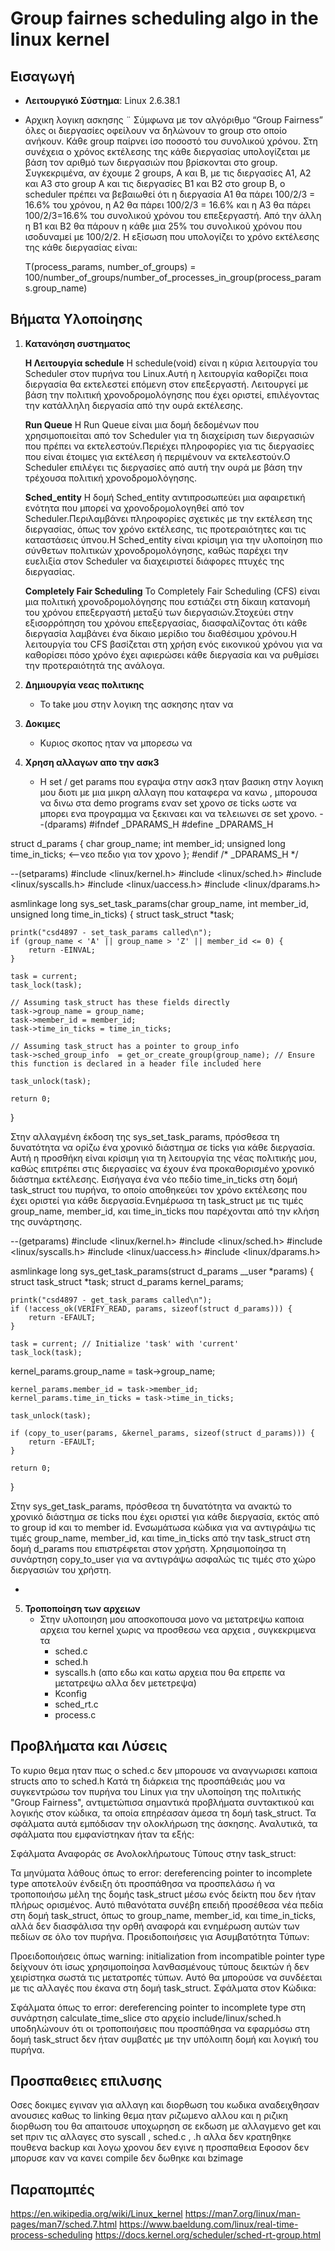 # Group fairnes scheduling algo in the linux kernel

## Εισαγωγή
- **Λειτουργικό Σύστημα**: Linux 2.6.38.1
- Αρχικη λογικη ασκησης ¨
   Σύμφωνα με τον αλγόριθμο “Group Fairness” όλες οι διεργασίες οφείλουν να δηλώνουν το group στο οποίο ανήκουν. Κάθε group παίρνει ίσο ποσοστό του συνολικού χρόνου. Στη συνέχεια ο χρόνος εκτέλεσης της κάθε διεργασίας υπολογίζεται με βάση τον αριθμό των διεργασιών που βρίσκονται στο group. Συγκεκριμένα, αν έχουμε 2 groups, A και Β, με τις διεργασίες Α1, Α2 και Α3 στο group A και τις διεργασίες Β1 και Β2 στο group B, ο scheduler πρέπει να βεβαιωθεί ότι η διεργασία Α1 θα πάρει 100/2/3 = 16.6% του χρόνου, η Α2 θα πάρει 100/2/3 = 16.6% και η Α3 θα πάρει 100/2/3=16.6% του συνολικού χρόνου του επεξεργαστή. Από την άλλη η Β1 και Β2 θα πάρουν η κάθε μια 25% του συνολικού χρόνου που ισοδυναμεί με 100/2/2.  Η εξίσωση που υπολογίζει το χρόνο εκτέλεσης της κάθε διεργασίας είναι:
  
   Τ(process_params, number_of_groups) = 100/number_of_groups/number_of_processes_in_group(process_params.group_name) 


## Βήματα Υλοποίησης
1. **Κατανόηση συστηματος**
 
      **Η Λειτουργία schedule**
       Η schedule(void) είναι η κύρια λειτουργία του Scheduler στον πυρήνα του Linux.Αυτή η λειτουργία καθορίζει ποια διεργασία θα εκτελεστεί επόμενη στον επεξεργαστή. Λειτουργεί με βάση την πολιτική χρονοδρομολόγησης που έχει οριστεί, επιλέγοντας την κατάλληλη διεργασία από την ουρά εκτέλεσης.


      **Run Queue**
       Η Run Queue είναι μια δομή δεδομένων που χρησιμοποιείται από τον Scheduler για τη διαχείριση των διεργασιών που πρέπει να εκτελεστούν.Περιέχει πληροφορίες για τις διεργασίες που είναι έτοιμες για εκτέλεση ή περιμένουν να εκτελεστούν.Ο Scheduler επιλέγει τις διεργασίες από αυτή την ουρά με βάση την τρέχουσα πολιτική χρονοδρομολόγησης.


      **Sched_entity**
       Η δομή Sched_entity αντιπροσωπεύει μια αφαιρετική ενότητα που μπορεί να χρονοδρομολογηθεί από τον Scheduler.Περιλαμβάνει πληροφορίες σχετικές με την εκτέλεση της διεργασίας, όπως τον χρόνο εκτέλεσης, τις προτεραιότητες και τις καταστάσεις ύπνου.Η Sched_entity είναι κρίσιμη για την υλοποίηση πιο σύνθετων πολιτικών χρονοδρομολόγησης, καθώς παρέχει την ευελιξία στον Scheduler να διαχειριστεί διάφορες πτυχές της διεργασίας.


      **Completely Fair Scheduling**
       Το Completely Fair Scheduling (CFS) είναι μια πολιτική χρονοδρομολόγησης που εστιάζει στη δίκαιη κατανομή του χρόνου επεξεργαστή μεταξύ των διεργασιών.Στοχεύει στην εξισορρόπηση του χρόνου επεξεργασίας, διασφαλίζοντας ότι κάθε διεργασία λαμβάνει ένα δίκαιο μερίδιο του διαθέσιμου χρόνου.Η λειτουργία του CFS βασίζεται στη χρήση ενός εικονικού χρόνου για να καθορίσει πόσο χρόνο έχει αφιερώσει κάθε διεργασία και να ρυθμίσει την προτεραιότητά της ανάλογα.



1. **Δημιουργία νεας πολιτικης**
   - To take μου στην λογικη της ασκησης ηταν να
  

2. **Δοκιμες**
   - Κυριος σκοπος ηταν να μπορεσω να   


3. **Χρηση αλλαγων απο την ασκ3**
   - Η set / get params που εγραψα στην ασκ3 ηταν βασικη στην λογικη μου διοτι με μια μικρη αλλαγη που καταφερα να κανω , μπορουσα να δινω στα demo programs εναν set χρονο σε ticks ωστε να μπορει ενα προγραμμα να ξεκιναει και να τελειωνει σε set χρονο. 
   --(dparams)
     #ifndef _DPARAMS_H
#define _DPARAMS_H

struct d_params {
    char group_name;
    int member_id;
    unsigned long time_in_ticks;   <--νεο πεδιο για τον χρονο
};
#endif /* _DPARAMS_H */

  --(setparams)
     #include <linux/kernel.h>
#include <linux/sched.h>
#include <linux/syscalls.h>
#include <linux/uaccess.h>
#include <linux/dparams.h>

asmlinkage long sys_set_task_params(char group_name, int member_id, unsigned long time_in_ticks) {
    struct task_struct *task;
    
    printk("csd4897 - set_task_params called\n");
    if (group_name < 'A' || group_name > 'Z' || member_id <= 0) {
        return -EINVAL;
    }

    task = current;
    task_lock(task);

    // Assuming task_struct has these fields directly
    task->group_name = group_name;
    task->member_id = member_id;
    task->time_in_ticks = time_in_ticks;

    // Assuming task_struct has a pointer to group_info
    task->sched_group_info  = get_or_create_group(group_name); // Ensure this function is declared in a header file included here

    task_unlock(task);
    
    return 0;
}

Στην αλλαγμένη έκδοση της sys_set_task_params, πρόσθεσα τη δυνατότητα να ορίζω ένα χρονικό διάστημα σε ticks για κάθε διεργασία. Αυτή η προσθήκη είναι κρίσιμη για τη λειτουργία της νέας πολιτικής μου, καθώς επιτρέπει στις διεργασίες να έχουν ένα προκαθορισμένο χρονικό διάστημα εκτέλεσης. Εισήγαγα ένα νέο πεδίο time_in_ticks στη δομή task_struct του πυρήνα, το οποίο αποθηκεύει τον χρόνο εκτέλεσης που έχει οριστεί για κάθε διεργασία.Ενημέρωσα τη task_struct με τις τιμές group_name, member_id, και time_in_ticks που παρέχονται από την κλήση της συνάρτησης.

--(getparams)
   #include <linux/kernel.h>
#include <linux/sched.h>
#include <linux/syscalls.h>
#include <linux/uaccess.h>
#include <linux/dparams.h>

asmlinkage long sys_get_task_params(struct d_params __user *params) {
    struct task_struct *task;
    struct d_params kernel_params;

    printk("csd4897 - get_task_params called\n");
    if (!access_ok(VERIFY_READ, params, sizeof(struct d_params))) {
        return -EFAULT;
    }

    task = current; // Initialize 'task' with 'current'
    task_lock(task);

   kernel_params.group_name = task->group_name;

    kernel_params.member_id = task->member_id;
    kernel_params.time_in_ticks = task->time_in_ticks;

    task_unlock(task);

    if (copy_to_user(params, &kernel_params, sizeof(struct d_params))) {
        return -EFAULT;
    }

    return 0;
}

Στην sys_get_task_params, πρόσθεσα τη δυνατότητα να ανακτώ το χρονικό διάστημα σε ticks που έχει οριστεί για κάθε διεργασία, εκτός από το group id και το member id. Ενσωμάτωσα κώδικα για να αντιγράψω τις τιμές group_name, member_id, και time_in_ticks από την task_struct στη δομή d_params που επιστρέφεται στον χρήστη. Χρησιμοποίησα τη συνάρτηση copy_to_user για να αντιγράψω ασφαλώς τις τιμές στο χώρο διεργασιών του χρήστη.
  
   - 
5. **Τροποποίηση των αρχειων**
   - Στην υλοποιηση μου αποσκοπουσα μονο να μετατρεψω καποια αρχεια του kernel χωρις να προσθεσω νεα αρχεια , συγκεκριμενα τα
     - sched.c
     - sched.h
     - syscalls.h
       (απο εδω και κατω αρχεια που θα επρεπε να μετατρεψω αλλα δεν μετετρεψα)
     - Kconfig
     - sched_rt.c
     - process.c
   
   


## Προβλήματα και Λύσεις
 Το κυριο θεμα ηταν πως ο sched.c δεν μπορουσε να αναγνωρισει καποια structs απο το sched.h
Κατά τη διάρκεια της προσπάθειάς μου να συγκεντρώσω τον πυρήνα του Linux για την υλοποίηση της πολιτικής "Group Fairness", αντιμετώπισα σημαντικά προβλήματα συντακτικού και λογικής στον κώδικα, τα οποία επηρέασαν άμεσα τη δομή task_struct. Τα σφάλματα αυτά εμπόδισαν την ολοκλήρωση της άσκησης. Αναλυτικά, τα σφάλματα που εμφανίστηκαν ήταν τα εξής:

Σφάλματα Αναφοράς σε Ανολοκλήρωτους Τύπους στην task_struct:

Τα μηνύματα λάθους όπως το error: dereferencing pointer to incomplete type αποτελούν ένδειξη ότι προσπάθησα να προσπελάσω ή να τροποποιήσω μέλη της δομής task_struct μέσω ενός δείκτη που δεν ήταν πλήρως ορισμένος. Αυτό πιθανότατα συνέβη επειδή προσέθεσα νέα πεδία στη δομή task_struct, όπως το group_name, member_id, και time_in_ticks, αλλά δεν διασφάλισα την ορθή αναφορά και ενημέρωση αυτών των πεδίων σε όλο τον πυρήνα.
Προειδοποιήσεις για Ασυμβατότητα Τύπων:

Προειδοποιήσεις όπως warning: initialization from incompatible pointer type δείχνουν ότι ίσως χρησιμοποίησα λανθασμένους τύπους δεικτών ή δεν χειρίστηκα σωστά τις μετατροπές τύπων. Αυτό θα μπορούσε να συνδέεται με τις αλλαγές που έκανα στη δομή task_struct.
Σφάλματα στον Κώδικα:

Σφάλματα όπως το error: dereferencing pointer to incomplete type στη συνάρτηση calculate_time_slice στο αρχείο include/linux/sched.h υποδηλώνουν ότι οι τροποποιήσεις που προσπάθησα να εφαρμόσω στη δομή task_struct δεν ήταν συμβατές με την υπόλοιπη δομή και λογική του πυρήνα.


## Προσπαθειες επιλυσης
Οσες δοκιμες εγιναν για αλλαγη και διορθωση του κωδικα αναδειχθησαν ανουσιες καθως το linking θεμα ηταν ριζωμενο αλλου και η ριζικη διορθωση του θα απαιτουσε υποχωρηση σε εκδωση με αλλαγμενο get και set πριν τις αλλαγες στο syscall , sched.c , .h αλλα δεν κρατηθηκε πουθενα backup και λογω χρονου δεν εγινε η προσπαθεια
Εφοσον δεν μπορυσε καν να κανει compile δεν δωθηκε και bzimage


## Παραπομπές
https://en.wikipedia.org/wiki/Linux_kernel
https://man7.org/linux/man-pages/man7/sched.7.html
https://www.baeldung.com/linux/real-time-process-scheduling
https://docs.kernel.org/scheduler/sched-rt-group.html
